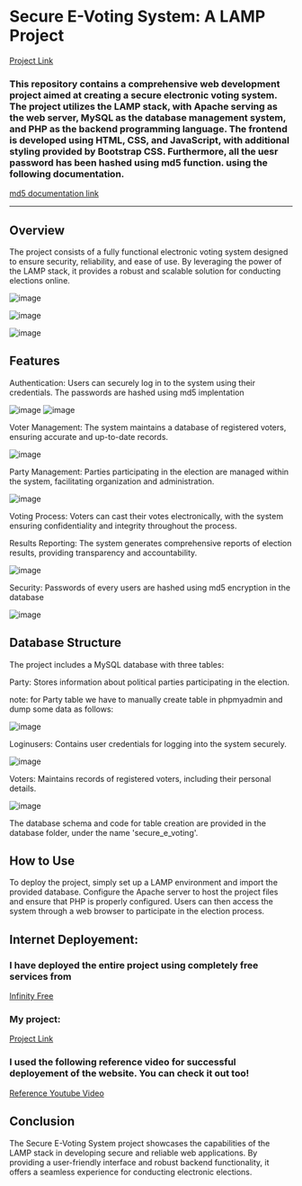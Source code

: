 # Secure E-Voting System: A LAMP Project


<a href="http://secureevoting.great-site.net"> Project Link </a>

### This repository contains a comprehensive web development project aimed at creating a secure electronic voting system. The project utilizes the LAMP stack, with Apache serving as the web server, MySQL as the database management system, and PHP as the backend programming language. The frontend is developed using HTML, CSS, and JavaScript, with additional styling provided by Bootstrap CSS. Furthermore, all the uesr password has been hashed using md5 function. using the following documentation.

<a href="https://www.w3schools.com/php/func_string_md5.asp">md5 documentation link</a>
<hr>






## Overview

The project consists of a fully functional electronic voting system designed to ensure security, reliability, and ease of use. By leveraging the power of the LAMP stack, it provides a robust and scalable solution for conducting elections online.



![image](https://github.com/Prithak8/Secure_E_Voting_-LAMP-/assets/109690999/c3726ca1-b95b-4ed4-a4a8-7731ac73bcab)


![image](https://github.com/Prithak8/Secure_E_Voting_-LAMP-/assets/109690999/503184c4-acac-4827-9f7a-654e386630d4)


![image](https://github.com/Prithak8/Secure_E_Voting_-LAMP-/assets/109690999/ba233b8e-0d52-4ec4-8768-5800f04b99ba)



## Features


Authentication: Users can securely log in to the system using their credentials. The passwords are hashed using md5 implentation

![image](https://github.com/Prithak8/Secure_E_Voting_-LAMP-/assets/109690999/64d21ebb-a21f-485a-a4a1-14893d7448e4)
![image](https://github.com/Prithak8/Secure_E_Voting_-LAMP-/assets/109690999/6fa8fa8f-33e2-4661-8eea-9bbc9d05ed93)



Voter Management: The system maintains a database of registered voters, ensuring accurate and up-to-date records.

![image](https://github.com/Prithak8/Secure_E_Voting_-LAMP-/assets/109690999/b6b7a058-4f66-4f9e-a82f-d1c067628c26)


Party Management: Parties participating in the election are managed within the system, facilitating organization and administration.


![image](https://github.com/Prithak8/Secure_E_Voting_-LAMP-/assets/109690999/645cfafa-0382-4d82-83f5-f641dfd442be)


Voting Process: Voters can cast their votes electronically, with the system ensuring confidentiality and integrity throughout the process.

Results Reporting: The system generates comprehensive reports of election results, providing transparency and accountability.

![image](https://github.com/Prithak8/Secure_E_Voting_-LAMP-/assets/109690999/6aabd6c2-16d2-4f3c-b0de-1a21cac0cd69)


Security: Passwords of every users are hashed using md5 encryption in the database

![image](https://github.com/Prithak8/Secure_E_Voting_-LAMP-/assets/109690999/76e5d848-e964-4336-bc30-23fc3e6fe44d)



##  Database Structure


The project includes a MySQL database with three tables:


Party: Stores information about political parties participating in the election.

note: for Party table we have to manually create table in phpmyadmin and dump some data as follows:

![image](https://github.com/Prithak8/Secure_E_Voting_-LAMP-/assets/109690999/60ac8914-c424-4a9e-b95c-d57c47d6e05a)


Loginusers: Contains user credentials for logging into the system securely.

![image](https://github.com/Prithak8/Secure_E_Voting_-LAMP-/assets/109690999/8b927d9b-abde-41fd-8654-57249b54a54b)


Voters: Maintains records of registered voters, including their personal details.

![image](https://github.com/Prithak8/Secure_E_Voting_-LAMP-/assets/109690999/dc204746-3346-4ab3-9ee3-d2bf5623234a)


The database schema and code for table creation are provided in the database folder, under the name 'secure_e_voting'.




## How to Use

To deploy the project, simply set up a LAMP environment and import the provided database. Configure the Apache server to host the project files and ensure that PHP is properly configured. Users can then access the system through a web browser to participate in the election process.

## Internet Deployement:

### I have deployed the entire project using completely free services from 

<a href="https://www.infinityfree.com">Infinity Free</a>


### My project:

<a href="http://secureevoting.great-site.net"> Project Link </a>


### I used the following reference video for successful deployement of the website. You can check it out too!

<a href="https://www.youtube.com/watch?v=IDMEVxEyc5U">Reference Youtube Video</a>



## Conclusion


The Secure E-Voting System project showcases the capabilities of the LAMP stack in developing secure and reliable web applications. By providing a user-friendly interface and robust backend functionality, it offers a seamless experience for conducting electronic elections.

